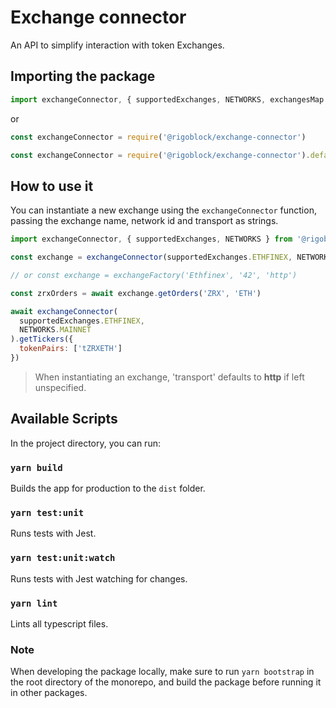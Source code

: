 # Exchange connector

An API to simplify interaction with token Exchanges.

## Importing the package

```javascript
import exchangeConnector, { supportedExchanges, NETWORKS, exchangesMap } from '@rigoblock/exchange-connector'
```

or

```javascript
const exchangeConnector = require('@rigoblock/exchange-connector')

const exchangeConnector = require('@rigoblock/exchange-connector').default

```

## How to use it

You can instantiate a new exchange using the `exchangeConnector` function, passing the exchange name, network id and transport as strings.

```javascript
import exchangeConnector, { supportedExchanges, NETWORKS } from '@rigoblock/exchange-connector'

const exchange = exchangeConnector(supportedExchanges.ETHFINEX, NETWORKS.KOVAN, 'http')

// or const exchange = exchangeFactory('Ethfinex', '42', 'http')

const zrxOrders = await exchange.getOrders('ZRX', 'ETH')

await exchangeConnector(
  supportedExchanges.ETHFINEX,
  NETWORKS.MAINNET
).getTickers({
  tokenPairs: ['tZRXETH']
})
```

>When instantiating an exchange, 'transport' defaults to **http** if left unspecified.


## Available Scripts

In the project directory, you can run:

### `yarn build`
Builds the app for production to the `dist` folder.

### `yarn test:unit`
Runs tests with Jest.

### `yarn test:unit:watch`
Runs tests with Jest watching for changes.

### `yarn lint`
Lints all typescript files.

### Note

When developing the package locally, make sure to run `yarn bootstrap` in the root directory of the monorepo, and build the package before running it in other packages.
